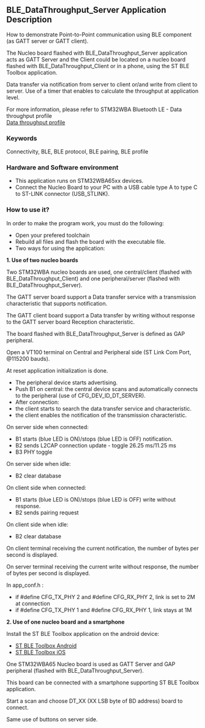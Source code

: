 ## __BLE_DataThroughput_Server Application Description__

How to demonstrate Point-to-Point communication using BLE component (as GATT server or GATT client).

The Nucleo board flashed with BLE_DataThroughput_Server application acts as GATT Server and the Client could be located on a nucleo board flashed with BLE_DataThroughput_Client or in a phone, using the ST BLE Toolbox application.

Data transfer via notification from server to client or/and write from client to server. Use of a timer that enables to calculate the throughput at application level. 

For more information, please refer to  STM32WBA Bluetooth LE - Data throughput profile  
<a href="https://wiki.st.com/stm32mcu/wiki/Connectivity:STM32WBA_Data_Throughput#Data_throughput_profile"> Data throughput profile</a>

### __Keywords__

Connectivity, BLE, BLE protocol, BLE pairing, BLE profile


### __Hardware and Software environment__

  - This application runs on STM32WBA65xx devices.
  - Connect the Nucleo Board to your PC with a USB cable type A to type C to ST-LINK connector (USB_STLINK). 

### __How to use it?__

In order to make the program work, you must do the following:

 - Open your prefered toolchain
 - Rebuild all files and flash the board with the executable file.
 - Two ways for using the application: 

__1. Use of two nucleo boards__ 

Two STM32WBA nucleo boards are used, one central/client (flashed with BLE_DataThroughput_Client) and one peripheral/server (flashed with BLE_DataThroughput_Server). 

The GATT server board support a Data transfer service with a transmission characteristic that supports notification.

The GATT client board support a Data transfer by writing without response to the GATT server board Reception characteristic.

The board flashed with BLE_DataThroughput_Server is defined as GAP peripheral.

Open a VT100 terminal on Central and Peripheral side (ST Link Com Port, @115200 bauds).

At reset application initialization is done.

 - The peripheral device starts advertising.
 - Push B1 on central: the central device scans and automatically connects to the peripheral (use of CFG_DEV_ID_DT_SERVER). 
 - After connection:
 - the client starts to search the data transfer service and characteristic.
 - the client enables the notification of the transmission characteristic.

On server side when connected:

 - B1 starts (blue LED is ON)/stops (blue LED is OFF) notification.
 - B2 sends L2CAP connection update - toggle 26.25 ms/11.25 ms
 - B3 PHY toggle

On server side when idle:

 - B2 clear database

On client side when connected:

 - B1 starts (blue LED is ON)/stops (blue LED is OFF) write without response.
 - B2 sends pairing request

On client side when idle:

 - B2 clear database

On client terminal receiving the current notification, the number of bytes per second is displayed.

On server terminal receiving the current write without response, the number of bytes per second is displayed.
  
In app_conf.h :

 - if #define CFG_TX_PHY    2 and #define CFG_RX_PHY    2, link is set to 2M at connection
 - if #define CFG_TX_PHY    1 and #define CFG_RX_PHY    1, link stays at 1M


__2. Use of one nucleo board and a smartphone__

 Install the ST BLE Toolbox application on the android device:
 
   - <a href="https://play.google.com/store/apps/details?id=com.st.dit.stbletoolbox"> ST BLE Toolbox Android</a>
   - <a href="https://apps.apple.com/us/app/st-ble-toolbox/id1531295550"> ST BLE Toolbox iOS</a>

One STM32WBA65 Nucleo board is used as GATT Server and GAP peripheral (flashed with BLE_DataThroughput_Server).

This board can be connected with a smartphone supporting ST BLE Toolbox application.

Start a scan and choose DT_XX (XX LSB byte of BD address) board to connect.

Same use of buttons on server side.

